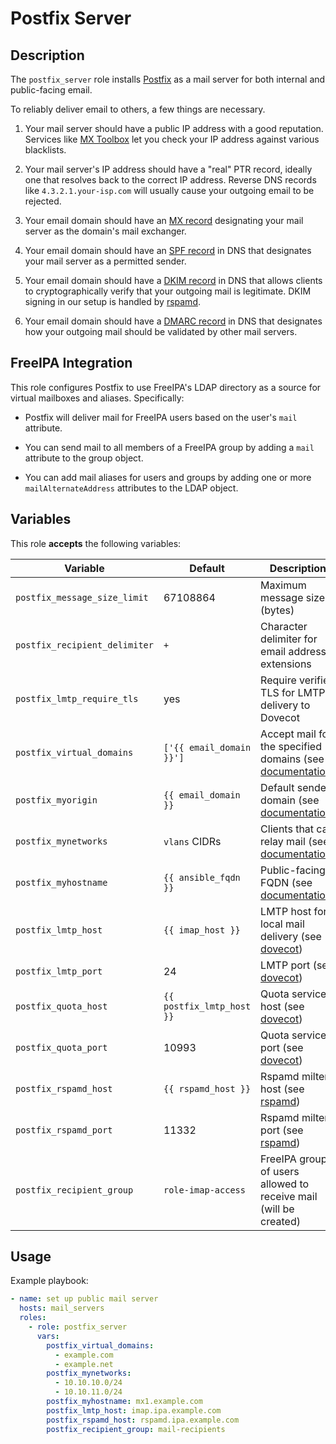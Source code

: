 Postfix Server
==============

Description
-----------

The `postfix_server` role installs [Postfix](https://www.postfix.org/) as a
mail server for both internal and public-facing email.

To reliably deliver email to others, a few things are necessary.

  1. Your mail server should have a public IP address with a good reputation.
     Services like [MX Toolbox](https://mxtoolbox.com/blacklists.aspx) let you
     check your IP address against various blacklists.

  2. Your mail server's IP address should have a "real" PTR record, ideally one
     that resolves back to the correct IP address. Reverse DNS records like
     `4.3.2.1.your-isp.com` will usually cause your outgoing email to be rejected.

  3. Your email domain should have an [MX record](https://en.wikipedia.org/wiki/MX_record)
     designating your mail server as the domain's mail exchanger.

  4. Your email domain should have an [SPF record](https://en.wikipedia.org/wiki/Sender_Policy_Framework)
     in DNS that designates your mail server as a permitted sender.

  5. Your email domain should have a [DKIM record](https://en.wikipedia.org/wiki/DomainKeys_Identified_Mail)
     in DNS that allows clients to cryptographically verify that your outgoing
     mail is legitimate. DKIM signing in our setup is handled by [rspamd](../rspamd/).

  6. Your email domain should have a [DMARC record](https://en.wikipedia.org/wiki/DMARC)
     in DNS that designates how your outgoing mail should be validated by other
     mail servers.

FreeIPA Integration
-------------------

This role configures Postfix to use FreeIPA's LDAP directory as a source for
virtual mailboxes and aliases. Specifically:

  - Postfix will deliver mail for FreeIPA users based on the user's `mail` attribute.

  - You can send mail to all members of a FreeIPA group by adding a `mail`
    attribute to the group object.

  - You can add mail aliases for users and groups by adding one or more
    `mailAlternateAddress` attributes to the LDAP object.


Variables
---------

This role **accepts** the following variables:

Variable                        | Default                       | Description
--------------------------------|-------------------------------|------------
`postfix_message_size_limit`    | 67108864                      | Maximum message size (bytes)
`postfix_recipient_delimiter`   | `+`                           | Character delimiter for email address extensions
`postfix_lmtp_require_tls`      | yes                           | Require verified TLS for LMTP delivery to Dovecot
`postfix_virtual_domains`       | `['{{ email_domain }}']`      | Accept mail for the specified domains (see [documentation](https://www.postfix.org/postconf.5.html#virtual_mailbox_domains))
`postfix_myorigin`              | `{{ email_domain }}`          | Default sender domain (see [documentation](https://www.postfix.org/postconf.5.html#myorigin))
`postfix_mynetworks`            | `vlans` CIDRs                 | Clients that can relay mail (see [documentation](https://www.postfix.org/postconf.5.html#mynetworks))
`postfix_myhostname`            | `{{ ansible_fqdn }}`          | Public-facing FQDN (see [documentation](https://www.postfix.org/postconf.5.html#myhostname))
`postfix_lmtp_host`             | `{{ imap_host }}`             | LMTP host for local mail delivery (see [dovecot](../dovecot/))
`postfix_lmtp_port`             | 24                            | LMTP port (see [dovecot](../dovecot/))
`postfix_quota_host`            | `{{ postfix_lmtp_host }}`     | Quota service host (see [dovecot](../dovecot/))
`postfix_quota_port`            | 10993                         | Quota service port (see [dovecot](../dovecot/))
`postfix_rspamd_host`           | `{{ rspamd_host }}`           | Rspamd milter host (see [rspamd](../rspamd/))
`postfix_rspamd_port`           | 11332                         | Rspamd milter port (see [rspamd](../rspamd/))
`postfix_recipient_group`       | `role-imap-access`            | FreeIPA group of users allowed to receive mail (will be created)


Usage
-----

Example playbook:

````yaml
- name: set up public mail server
  hosts: mail_servers
  roles:
    - role: postfix_server
      vars:
        postfix_virtual_domains:
          - example.com
          - example.net
        postfix_mynetworks:
          - 10.10.10.0/24
          - 10.10.11.0/24
        postfix_myhostname: mx1.example.com
        postfix_lmtp_host: imap.ipa.example.com
        postfix_rspamd_host: rspamd.ipa.example.com
        postfix_recipient_group: mail-recipients
````

